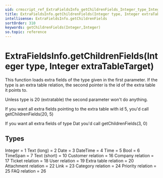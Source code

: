 ```yaml
---
uid: crmscript_ref_ExtraFieldsInfo_getChildrenFields_Integer_type_Integer_extraTableTarget
title: ExtraFieldsInfo.getChildrenFields(Integer type, Integer extraTableTarget)
intellisense: ExtraFieldsInfo.getChildrenFields
sortOrder: 310
keywords: getChildrenFields(Integer,Integer)
so.topic: reference
---
```


# ExtraFieldsInfo.getChildrenFields(Integer type, Integer extraTableTarget)

This function loads extra fields of the type given in the first parameter. If the type is an extra table relation, the second pointer is the id of the extra table it points to.

Unless type is 20 (extratable) the second parameter won't do anything.

If you want all extra fields pointing to the extra table with id 5, you'd call getChildrenFields(20, 5)

If you want all extra fields of type Dat you'd call getChildrenFields(3, 0)

## Types

Integer                   =  1
Text (long)              =  2
Date                       =  3
DateTime                =  4
Time                       =  5
Bool                        =  6
TimeSpan                =  7
Text (short)              = 10
Customer relation     = 16
Company relation     = 17
Ticket relation          = 18
User relation            = 19
Extra table relation   = 20
Attachment relation  = 22
Link                        = 23
Category relation     = 24
Priority relation        = 25
FAQ relation             = 26

